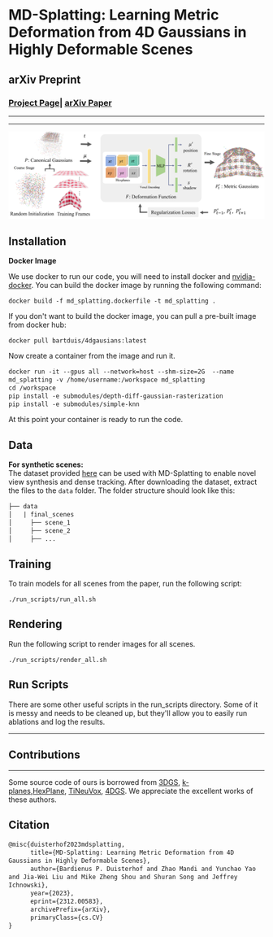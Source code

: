 # MD-Splatting: Learning Metric Deformation from 4D Gaussians in Highly Deformable Scenes

## arXiv Preprint

### [Project Page](https://md-splatting.github.io/)| [arXiv Paper](https://arxiv.org/abs/2312.00583)

---------------------------------------------------

---

![block](assets/teaserfig.png)   


## Installation 

**Docker Image**

We use docker to run our code, you will need to install docker and [nvidia-docker](https://docs.nvidia.com/datacenter/cloud-native/container-toolkit/latest/install-guide.html). You can build the docker image by running the following command:
```
docker build -f md_splatting.dockerfile -t md_splatting .
```

If you don't want to build the docker image, you can pull a pre-built image from docker hub:
```
docker pull bartduis/4dgausians:latest
```

Now create a container from the image and run it.
``` 
docker run -it --gpus all --network=host --shm-size=2G  --name md_splatting -v /home/username:/workspace md_splatting
cd /workspace 
pip install -e submodules/depth-diff-gaussian-rasterization
pip install -e submodules/simple-knn
```
At this point your container is ready to run the code.


## Data
**For synthetic scenes:**  
The dataset provided [here](https://drive.google.com/drive/folders/116XTLBUvuiEQPjKXKZP8fYab3F3L1cCd?usp=sharing) can be used with MD-Splatting to enable novel view synthesis and dense tracking. After downloading the dataset, extract the files to the `data` folder. The folder structure should look like this:

```
├── data
│   | final_scenes 
│     ├── scene_1
│     ├── scene_2 
│     ├── ...
```


## Training
To train models for all scenes from the paper, run the following script:
``` 
./run_scripts/run_all.sh
``` 

## Rendering
Run the following script to render images for all scenes. 

```
./run_scripts/render_all.sh
```

## Run Scripts

There are some other useful scripts in the run_scripts directory. Some of it is messy and needs to be cleaned up, but they'll allow you to easily run ablations and log the results.


---
## Contributions

---
Some source code of ours is borrowed from [3DGS](https://github.com/graphdeco-inria/gaussian-splatting), [k-planes](https://github.com/Giodiro/kplanes_nerfstudio),[HexPlane](https://github.com/Caoang327/HexPlane), [TiNeuVox](https://github.com/hustvl/TiNeuVox), [4DGS](https://github.com/hustvl/4DGaussians). We appreciate the excellent works of these authors.



## Citation
```
@misc{duisterhof2023mdsplatting,
      title={MD-Splatting: Learning Metric Deformation from 4D Gaussians in Highly Deformable Scenes}, 
      author={Bardienus P. Duisterhof and Zhao Mandi and Yunchao Yao and Jia-Wei Liu and Mike Zheng Shou and Shuran Song and Jeffrey Ichnowski},
      year={2023},
      eprint={2312.00583},
      archivePrefix={arXiv},
      primaryClass={cs.CV}
}
```